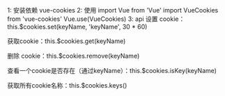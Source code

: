 1: 安装依赖 vue-cookies
2: 使用
import Vue from 'Vue'
import VueCookies from 'vue-cookies'
Vue.use(VueCookies)
3: api
设置 cookie：this.$cookies.set(keyName, 'keyName', 30 * 60)   

获取cookie：this.$cookies.get(keyName)       

删除 cookie：this.$cookies.remove(keyName) 

查看一个cookie是否存在（通过keyName）：this.$cookies.isKey(keyName)  

获取所有cookie名称：this.$cookies.keys()